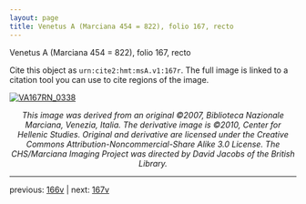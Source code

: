 ```yaml
---
layout: page
title: Venetus A (Marciana 454 = 822), folio 167, recto
---
```


Venetus A (Marciana 454 = 822), folio 167, recto

Cite this object as `urn:cite2:hmt:msA.v1:167r`.  The full image is linked to a citation tool you can use to cite regions of the image.

[![VA167RN_0338](http://www.homermultitext.org/iipsrv?IIIF=/project/homer/pyramidal/deepzoom/hmt/vaimg/2017a/VA167RN_0338.tif/full/800,/0/default.jpg)](http://www.homermultitext.org/ict2/?urn=urn:cite2:hmt:vaimg.2017a:VA167RN_0338) 

<p style="text-align: center; font-style: italic;">This image was derived from an original ©2007, Biblioteca Nazionale Marciana, Venezia, Italia. The derivative image is ©2010, Center for Hellenic Studies. Original and derivative are licensed under the Creative Commons Attribution-Noncommercial-Share Alike 3.0 License. The CHS/Marciana Imaging Project was directed by David Jacobs of the British Library.</p>

---

previous: [166v](../166v/) | next: [167v](../167v/)